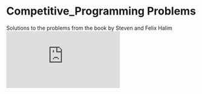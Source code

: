 # Competitive_Programming Problems
Solutions to the problems from the book by Steven and Felix Halim
![alt text](http://static.lulu.com/browse/product_thumbnail.php?productId=21059906&resolution=320)
